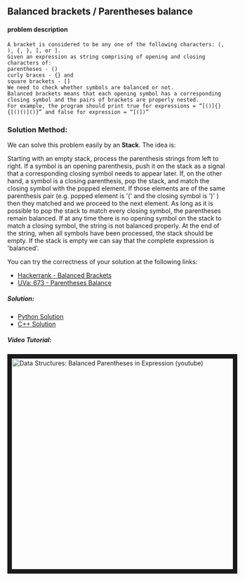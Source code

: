 ## Balanced brackets / Parentheses balance

#### problem description

```
A bracket is considered to be any one of the following characters: (, ), {, }, [, or ].
Given an expression as string comprising of opening and closing characters of:
parentheses - ()
curly braces - {} and
square brackets - []
We need to check whether symbols are balanced or not.
Balanced brackets means that each opening symbol has a corresponding closing symbol and the pairs of brackets are properly nested.
For example, the program should print true for expressions = “[()]{}{[()()]()}” and false for expression = “[(])”
```

### Solution Method:
We can solve this problem easily by an **Stack**. The idea is:

Starting with an empty stack, process the parenthesis strings from left to right. If a symbol is an opening parenthesis, push it on the stack as a signal that a corresponding closing symbol needs to appear later. If, on the other hand, a symbol is a closing parenthesis, pop the stack, and match the closing symbol with the popped element. If those elements are of the same parenthesis pair (e.g. popped element is '(' and the closing symbol is ')' ) then they matched and we proceed to the next element. As long as it is possible to pop the stack to match every closing symbol, the parentheses remain balanced. If at any time there is no opening symbol on the stack to match a closing symbol, the string is not balanced properly. At the end of the string, when all symbols have been processed, the stack should be empty. If the stack is empty we can say that the complete expression is 'balanced'.

You can try the correctness of your solution at the following links:
- [Hackerrank - Balanced Brackets](https://www.hackerrank.com/challenges/ctci-balanced-brackets)
- [UVa: 673 - Parentheses Balance](https://uva.onlinejudge.org/index.php?option=com_onlinejudge&Itemid=8&page=show_problem&problem=614)

##### Solution:
- [Python Solution](./python-solution)
- [C++ Solution](./c++-solution)

##### Video Tutorial:
<a href="http://www.youtube.com/watch?feature=player_embedded&v=IhJGJG-9Dx8
" target="_blank"><img src="http://img.youtube.com/vi/IhJGJG-9Dx8/0.jpg"
alt="Data Structures: Balanced Parentheses in Expression (youtube)" width="640" height="480" border="10" /></a>
